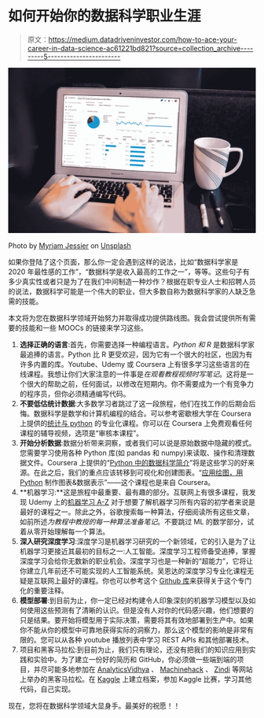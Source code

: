 # 如何开始你的数据科学职业生涯

> 原文：<https://medium.datadriveninvestor.com/how-to-ace-your-career-in-data-science-ac61221bd821?source=collection_archive---------5----------------------->

![](img/2eebd5b0d23593c988c4fc08cde7b9ce.png)

Photo by [Myriam Jessier](https://unsplash.com/@mjessier) on [Unsplash](https://unsplash.com/)

如果你登陆了这个页面，那么你一定会遇到这样的说法，比如“数据科学家是 2020 年最性感的工作”，“数据科学是收入最高的工作之一”，等等。这些句子有多少真实性或者只是为了在我们中间制造一种炒作？根据在职专业人士和招聘人员的说法，数据科学可能是一个伟大的职业，但大多数自称为数据科学家的人缺乏急需的技能。

本文将为您在数据科学领域开始努力并取得成功提供路线图。我会尝试提供所有需要的技能和一些 MOOCs 的链接来学习这些。

1.  **选择正确的语言**:首先，你需要选择一种编程语言。*Python 和 R* 是数据科学家最追捧的语言。Python 比 R 更受欢迎，因为它有一个很大的社区，也因为有许多内置的库。Youtube、Udemy 或 Coursera 上有很多学习这些语言的在线课程。我想让你们大家注意的一件事是*在观看教程视频时写笔记*。这将是一个很大的帮助之前，任何面试，以修改在短期内。你不需要成为一个有竞争力的程序员，但你必须精通编写代码。
2.  **不要低估统计数据**:大多数学习者跳过了这一段旅程，他们在找工作的后期会后悔。数据科学是数学和计算机编程的结合。可以参考密歇根大学在 Coursera 上提供的[统计与 python](https://www.coursera.org/specializations/statistics-with-python) 的专业化课程。你可以在 Coursera 上免费观看任何课程的辅导视频，选项是“审核本课程”。
3.  **开始分析数据**:数据分析带来洞察，或者我们可以说是原始数据中隐藏的模式。您需要学习使用各种 Python 库(如 pandas 和 numpy)来读取、操作和清理数据文件。Coursera 上提供的“[Python 中的数据科学简介](https://www.coursera.org/learn/python-data-analysis?specialization=data-science-python)”将是这些学习的好来源。在此之后，我们的重点应该转移到可视化和创建图表。“[应用绘图，用 Python](https://www.coursera.org/learn/python-plotting?specialization=data-science-python) 制作图表&数据表示”——这个课程也是来自 Coursera。
4.  **机器学习:**这是旅程中最重要、最有趣的部分。互联网上有很多课程，我发现 Udemy 上的[机器学习 A-Z](https://www.udemy.com/course/machinelearning/) 对于想要了解机器学习所有内容的初学者来说是最好的课程之一。除此之外，谷歌搜索每一种算法，仔细阅读所有这些文章，如前所述*为教程中教授的每一种算法准备笔记*。不要跳过 ML 的数学部分，试着从零开始理解每一个算法。
5.  **深入研究深度学习**:深度学习是机器学习研究的一个新领域，它的引入是为了让机器学习更接近其最初的目标之一:人工智能。深度学习工程师备受追捧，掌握深度学习会给你无数新的职业机会。深度学习也是一种新的“超能力”，它将让你建立几年前还不可能实现的人工智能系统。吴恩达的深度学习专业化课程无疑是互联网上最好的课程。你也可以参考这个 [Github 库](https://github.com/souravkrpathak/DeepLearning.ai-Summary)来获得关于这个专门化的重要注释。
6.  **模型部署**:到目前为止，你一定已经对构建令人印象深刻的机器学习模型以及如何使用这些预测有了清晰的认识。但是没有人对你的代码感兴趣，他们想要的只是结果。要开始将模型用于实际决策，需要将其有效地部署到生产中。如果你不能从你的模型中可靠地获得实际的洞察力，那么这个模型的影响是非常有限的。您可以从各种 youtube 播放列表中学习 REST APIs 和其他部署技术。
7.  项目和黑客马拉松:到目前为止，我们只有理论，还没有把我们的知识应用到实践和实验中。为了建立一份好的简历和 GitHub，你必须做一些端到端的项目，并尽可能多地参加在 [AnalyticsVidhya](https://www.analyticsvidhya.com/) 、 [Machinehack](https://www.machinehack.com/) 、 [Zindi](https://zindi.africa/) 等网站上举办的黑客马拉松。在 [Kaggle](https://www.kaggle.com/) 上建立档案，参加 Kaggle 比赛，学习其他代码，自己实现。

现在，您将在数据科学领域大显身手。最美好的祝愿！！